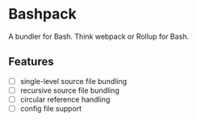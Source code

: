 # Bashpack

A bundler for Bash. Think webpack or Rollup for Bash.

## Features

- [ ] single-level source file bundling
- [ ] recursive source file bundling
- [ ] circular reference handling
- [ ] config file support
